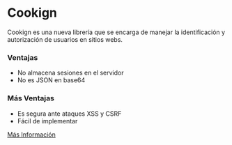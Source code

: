 # Cookign

Cookign es una nueva librería que se encarga de manejar la identificación y autorización de usuarios en sitios webs.
### Ventajas
* No almacena sesiones en el servidor
* No es JSON en base64

### Más Ventajas
* Es segura ante ataques XSS y CSRF
* Fácil de implementar


[Más Información](https://github.com/lauchacarro/Cookign/wiki)
